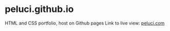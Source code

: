 # peluci.github.io
HTML and CSS portfolio, host on Github pages
Link to live view: [peluci.com](https://peluci.com)
